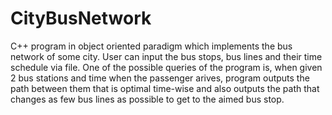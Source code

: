# CityBusNetwork
C++ program in object oriented paradigm which implements the bus network of some city. 
User can input the bus stops, bus lines and their time schedule via file. 
One of the possible queries of the program is, when given 2 bus stations and time when the passenger arives, program outputs the path between them that is optimal time-wise
and also outputs the path that changes as few bus lines as possible to get to the aimed bus stop.
